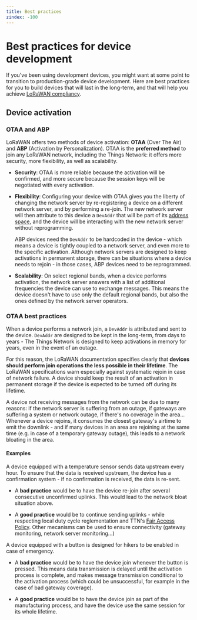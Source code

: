 ```yaml
---
title: Best practices
zindex: -100
---
```


# Best practices for device development

If you've been using development devices, you might want at some point to transition to production-grade device development. Here are best practices for you to build devices that will last in the long-term, and that will help you achieve [LoRaWAN compliancy](https://www.lora-alliance.org/lorawan-for-developers).

## Device activation

### OTAA and ABP

LoRaWAN offers two methods of device activation: **OTAA** (Over The Air) and **ABP** (Activation by Personalization). OTAA is the **preferred method** to join any LoRaWAN network, including the Things Network: it offers more security, more flexibility, as well as scalability.

+ **Security**: OTAA is more reliable because the activation will be confirmed, and more secure because the session keys will be negotiated with every activation.

+ **Flexibility**: Configuring your device with OTAA gives you the liberty of changing the network server by re-registering a device on a different network server, and by performing a re-join. The new network server will then attribute to this device a `DevAddr` that will be part of its [address space](https://www.thethingsnetwork.org/wiki/LoRaWAN/Address-Space), and the device will be interacting with the new network server without reprogramming.

    ABP devices need the `DevAddr` to be hardcoded in the device - which means a device is tightly coupled to a network server, and even more to the specific activation. Although network servers are designed to keep activations in permanent storage, there can be situations where a device needs to rejoin - in those cases, ABP devices need to be reprogrammed.

+ **Scalability**: On select regional bands, when a device performs activation, the network server answers with a list of additional frequencies the device can use to exchange messages. This means the device doesn't have to use only the default regional bands, but also the ones defined by the network server operators.

### OTAA best practices

When a device performs a network join, a `DevAddr` is attributed and sent to the device. `DevAddr` are designed to be kept in the long-term, from days to years - The Things Network is designed to keep activations in memory for years, even in the event of an outage.

For this reason, the LoRaWAN documentation specifies clearly that **devices should perform join operations the less possible in their lifetime**. The LoRaWAN specifications warn especially against systematic rejoin in case of network failure. A device should keep the result of an activation in permanent storage if the device is expected to be turned off during its lifetime.

A device not receiving messages from the network can be due to many reasons: if the network server is suffering from an outage, if gateways are suffering a system or network outage, if there's no coverage in the area... Whenever a device rejoins, it consumes the closest gateway's airtime to emit the downlink - and if many devices in an area are rejoining at the same time (e.g. in case of a temporary gateway outage), this leads to a network bloating in the area.

#### Examples

A device equipped with a temperature sensor sends data upstream every hour. To ensure that the data is received upstream, the device has a confirmation system - if no confirmation is received, the data is re-sent.

+ A **bad practice** would be to have the device re-join after several consecutive unconfirmed uplinks. This would lead to the network bloat situation above.

+ A **good practice** would be to continue sending uplinks - while respecting local duty cycle reglementation and TTN's [Fair Access Policy](https://www.thethingsnetwork.org/forum/t/limitations-data-rate-packet-size-30-seconds-uplink-and-10-messages-downlink-per-day-fair-access-policy/1300). Other mecanisms can be used to ensure connectivity (gateway monitoring, network server monitoring...)

A device equipped with a button is designed for hikers to be enabled in case of emergency.

+ A **bad practice** would be to have the device join whenever the button is pressed. This means data transmission is delayed until the activation process is complete, and makes message transmission conditional to the activation process (which could be unsuccessful, for example in the case of bad gateway coverage).

+ A **good practice** would be to have the device join as part of the manufacturing process, and have the device use the same session for its whole lifetime.

